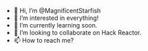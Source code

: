 - 👋 Hi, I’m @MagnificentStarfish
- 👀 I’m interested in everything!
- 🌱 I’m currently learning soon.
- 💞️ I’m looking to collaborate on Hack Reactor.
- 📫 How to reach me?

<!---
MagnificentStarfish/MagnificentStarfish is a ✨ special ✨ repository because its `README.md` (this file) appears on your GitHub profile.
You can click the Preview link to take a look at your changes.
--->
